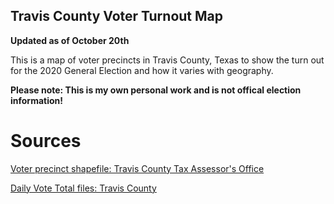 ## Travis County Voter Turnout Map

**Updated as of October 20th**

This is a map of voter precincts in Travis County, Texas to show the turn out for the 2020 General Election and how it varies with geography.  

**Please note: This is my own personal work and is not offical election information!**

# Sources

[Voter precinct shapefile: Travis County Tax Assessor's Office](https://tax-office.traviscountytx.gov/about-us/reports-data/voters)

[Daily Vote Total files: Travis County](https://countyclerk.traviscountytx.gov/elections/current-election.html)

